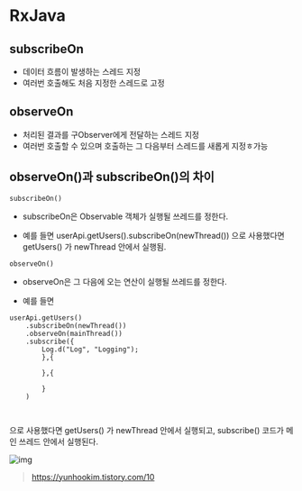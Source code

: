 # RxJava



## subscribeOn

- 데이터 흐름이 발생하는 스레드 지정
- 여러번 호출해도 처음 지정한 스레드로 고정





## observeOn

- 처리된 결과를 구Observer에게 전달하는 스레드 지정
- 여러번 호출할 수 있으며 호출하는 그 다음부터 스레드를 새롭게 지정ㅎ가능





## observeOn()과 subscribeOn()의 차이

`subscribeOn()`
- subscribeOn은 Observable 객체가 실행될 쓰레드를 정한다.

- 예를 들면 userApi.getUsers().subscribeOn(newThread()) 으로 사용했다면 getUsers() 가 newThread 안에서 실행됨.


`observeOn()`
- observeOn은 그 다음에 오는 연산이 실행될 쓰레드를 정한다.

- 예를 들면



```
userApi.getUsers()
    .subscribeOn(newThread())
    .observeOn(mainThread())
    .subscribe({
        Log.d("Log", "Logging");
        },{

        },{

        }
    )
```

` `

으로 사용했다면 getUsers() 가 newThread 안에서 실행되고, subscribe() 코드가 메인 쓰레드 안에서 실행된다.



![img](http://reactivex.io/documentation/operators/images/schedulers.png)





> https://yunhookim.tistory.com/10
